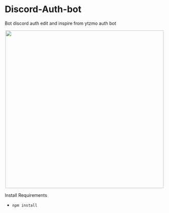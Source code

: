 # Discord-Auth-bot
Bot discord auth edit and inspire from ytzmo auth bot
<p align="center">
<img src="https://cdn.discordapp.com/attachments/998205554407256136/998208228175401100/Capture.PNG", width="500", height="500">
</p>

Install Requirements

* `npm install`
<br><br>
